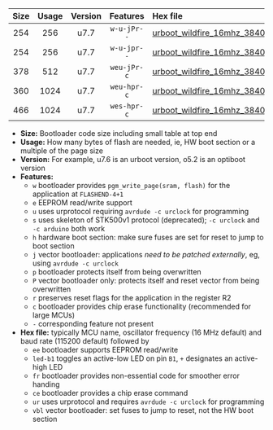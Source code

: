 |Size|Usage|Version|Features|Hex file|
|:-:|:-:|:-:|:-:|:--|
|254|256|u7.7|`w-u-jPr--`|[urboot_wildfire_16mhz_38400bps_led+b5_ur_vbl.hex](https://raw.githubusercontent.com/stefanrueger/urboot.hex/main/boards/wildfire/fcpu_16mhz/38400_bps/urboot_wildfire_16mhz_38400bps_led+b5_ur_vbl.hex)|
|254|256|u7.7|`w-u-jpr--`|[urboot_wildfire_16mhz_38400bps_led+b5_fr_ur_vbl.hex](https://raw.githubusercontent.com/stefanrueger/urboot.hex/main/boards/wildfire/fcpu_16mhz/38400_bps/urboot_wildfire_16mhz_38400bps_led+b5_fr_ur_vbl.hex)|
|378|512|u7.7|`weu-jPr-c`|[urboot_wildfire_16mhz_38400bps_ee_led+b5_fr_ce_ur_vbl.hex](https://raw.githubusercontent.com/stefanrueger/urboot.hex/main/boards/wildfire/fcpu_16mhz/38400_bps/urboot_wildfire_16mhz_38400bps_ee_led+b5_fr_ce_ur_vbl.hex)|
|360|1024|u7.7|`weu-hpr-c`|[urboot_wildfire_16mhz_38400bps_ee_led+b5_fr_ce_ur.hex](https://raw.githubusercontent.com/stefanrueger/urboot.hex/main/boards/wildfire/fcpu_16mhz/38400_bps/urboot_wildfire_16mhz_38400bps_ee_led+b5_fr_ce_ur.hex)|
|466|1024|u7.7|`wes-hpr-c`|[urboot_wildfire_16mhz_38400bps_ee_led+b5_fr_ce.hex](https://raw.githubusercontent.com/stefanrueger/urboot.hex/main/boards/wildfire/fcpu_16mhz/38400_bps/urboot_wildfire_16mhz_38400bps_ee_led+b5_fr_ce.hex)|

- **Size:** Bootloader code size including small table at top end
- **Usage:** How many bytes of flash are needed, ie, HW boot section or a multiple of the page size
- **Version:** For example, u7.6 is an urboot version, o5.2 is an optiboot version
- **Features:**
  + `w` bootloader provides `pgm_write_page(sram, flash)` for the application at `FLASHEND-4+1`
  + `e` EEPROM read/write support
  + `u` uses urprotocol requiring `avrdude -c urclock` for programming
  + `s` uses skeleton of STK500v1 protocol (deprecated); `-c urclock` and `-c arduino` both work
  + `h` hardware boot section: make sure fuses are set for reset to jump to boot section
  + `j` vector bootloader: applications *need to be patched externally*, eg, using `avrdude -c urclock`
  + `p` bootloader protects itself from being overwritten
  + `P` vector bootloader only: protects itself and reset vector from being overwritten
  + `r` preserves reset flags for the application in the register R2
  + `c` bootloader provides chip erase functionality (recommended for large MCUs)
  + `-` corresponding feature not present
- **Hex file:** typically MCU name, oscillator frequency (16 MHz default) and baud rate (115200 default) followed by
  + `ee` bootloader supports EEPROM read/write
  + `led-b1` toggles an active-low LED on pin `B1`, `+` designates an active-high LED
  + `fr` bootloader provides non-essential code for smoother error handing
  + `ce` bootloader provides a chip erase command
  + `ur` uses urprotocol and requires `avrdude -c urclock` for programming
  + `vbl` vector bootloader: set fuses to jump to reset, not the HW boot section
